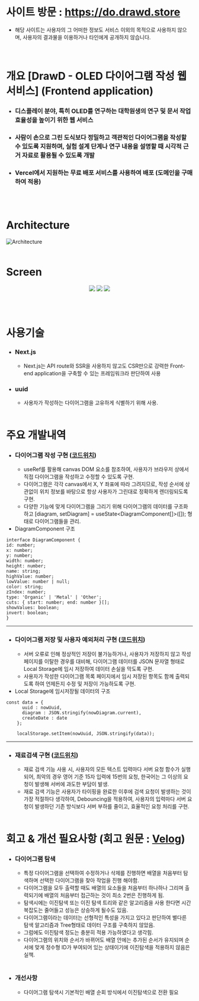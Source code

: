 # 사이트 방문 : https://do.drawd.store
* 해당 사이트는 사용자의 그 어떠한 정보도 서비스 이외의 목적으로 사용하지 않으며, 사용자의 결과물을 이용하거나 타인에게 공개하지 않습니다.
<br><br><br>

# 개요 [DrawD - OLED 다이어그램 작성 웹 서비스] (Frontend application)

* ### 디스플레이 분야, 특히 OLED를 연구하는 대학원생의 연구 및 문서 작업 효율성을 높이기 위한 웹 서비스
* ### 사람이 손으로 그린 도식보다 정밀하고 객관적인 다이어그램을 작성할 수 있도록 지원하며, 실험 설계 단계나 연구 내용을 설명할 때 시각적 근거 자료로 활용될 수 있도록 개발
* ### Vercel에서 지원하는 무료 배포 서비스를 사용하여 배포 (도메인을 구매하여 적용)
<br><br>

# Architecture
![Architecture](https://github.com/user-attachments/assets/2593dac2-4c52-40aa-a57c-e878742eb315)
<br><br>

# Screen

<p align="center">
  <img src="https://github.com/user-attachments/assets/5d9749d7-5f80-4697-bf98-f02be1c43c82"/>
  <img src="https://github.com/user-attachments/assets/df8893c4-fc3a-40d1-8170-6a03a3843dc1"/>
  <img src="https://github.com/user-attachments/assets/33f2eaf7-ab22-41cc-b2eb-f027912093cc"/>
</p>
<br><br>

# 사용기술

* ### Next.js
  * Next.js는 API route와 SSR을 사용하지 않고도 CSR만으로 강력한 Front-end application을 구축할 수 있는 프레임워크라 판단하여 사용

* ### uuid
  * 사용자가 작성하는 다이어그램을 고유하게 식별하기 위해 사용.
<br><br>

# 주요 개발내역

* ### 다이어그램 작성 구현 ([코드위치](https://github.com/yangsp31/DrawD_Next.js/blob/main/src/app/(page)/newD/%5Buuid%5D/page.tsx))
  * useRef를 활용해 canvas DOM 요소를 참조하여, 사용자가 브라우저 상에서 직접 다이어그램을 작성하고 수정할 수 있도록 구현.
  * 다이어그램은 각각 canvas에서 X, Y 좌표에 따라 그려지므로, 작성 순서에 상관없이 위치 정보를 바탕으로 항상 사용자가 그린대로 정확하게 렌더링되도록 구현.
  * 다양한 기능에 맞게 다이어그램을 그리기 위해 다이어그램의 데이터를 구조화하고 [diagram, setDiagram] = useState<DiagramComponent[]>([]); 형태로 다이어그램들을 관리.
* DiagramComponent 구조
```
interface DiagramComponent {
id: number;
x: number;
y: number;
width: number;
height: number;
name: string;
highValue: number;
lowValue: number | null;
color: string;
zIndex: number;
type: 'Organic' | 'Metal' | 'Other';
cuts: { start: number; end: number }[];
showValues: boolean;
invert: boolean;
}
```
---

* ### 다이어그램 저장 및 사용자 예외처리 구현 ([코드위치](https://github.com/yangsp31/DrawD_Next.js/blob/main/src/app/(page)/newD/%5Buuid%5D/page.tsx#L705))
  * 서버 오류로 인해 정상적인 저장이 불가능하거나, 사용자가 저장하지 않고 작성 페이지를 이탈한 경우를 대비해, 다이어그램 데이터를 JSON 문자열 형태로 Local Storage에 임시 저장하여 데이터 손실을 막도록 구현.
  * 사용자가 작성한 다이어그램 목록 페이지에서 임시 저장된 항목도 함께 출력되도록 하여 언제든지 수정 및 저장이 가능하도록 구현.
* Local Storage에 임시저장될 데이터의 구조
```
const data = {
      uuid : nowUuid,
      diagram : JSON.stringify(nowDiagram.current),
      createDate : date
    };

    localStorage.setItem(nowUuid, JSON.stringify(data));
```
---

* ### 재료검색 구현 ([코드위치](https://github.com/yangsp31/DrawD_Next.js/blob/main/src/app/(page)/newD/%5Buuid%5D/page.tsx#L679))
  * 재료 검색 기능 사용 시, 사용자의 모든 텍스트 입력마다 서버 요청 함수가 실행되어, 최악의 경우 영어 기준 15자 입력에 15번의 요청, 한국어는 그 이상의 요청이 발생해 서버에 과도한 부담이 발생.
  * 재료 검색 기능은 사용자가 타이핑을 완료한 이후에 검색 요청이 발생하는 것이 가장 적절하다 생각하여, Debouncing을 적용하여, 사용자의 입력마다 서버 요청이 발생하던 기존 방식보다 서버 부하를 줄이고, 효율적인 요청 처리를 구현.
<br><br>

# 회고 & 개선 필요사항 (회고 원문 : [Velog](https://velog.io/@yang_seongp31/DrawD-Next.js))

* ### 다이어그램 탐색
  * 특정 다이어그램을 선택하여 수정하거나 삭제를 진행하면 배열을 처음부터 탐색하며 선택한 다이어그램을 찾아 작업을 진행 해야함.
  * 다이어그램을 모두 출력할 때도 배열의 요소들을 처음부터 하나하나 그리며 출력되기에 배열의 처음부터 접근하는 것이 최소 2번은 진행하게 됨.
  * 탐색시에는 이진탐색 또는 이진 탐색 트리와 같은 알고리즘을 사용 한다면 시간복잡도는 줄어들고 성능은 상승하게 될수도 있음.
  * 다이어그램이라는 데이터는 선형적인 특성을 가지고 있다고 판단하여 별다른 탐색 알고리즘과 Tree형태로 데이터 구조를 구축하지 않았음.
  * 그럼에도 이진탐색 정도는 충분히 적용 가능하였다고 생각힘.
  * 다이어그램의 위치와 순서가 바뀌어도 배열 안에는 추가된 순서가 유지되며 순서에 맞게 정수형 ID가 부여되어 있는 상태이기에 이진탐색을 적용하지 않음은 실책.
<br><br>

* ### 개선사항
  * 다이어그램 탐색시 기본적인 배열 순회 방식에서 이진탐색으로 전환 필요

